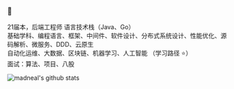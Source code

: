 ###  👋

21届本，后端工程师
语言技术栈（Java、Go）<br/>
基础学科、编程语言、框架、中间件、软件设计、分布式系统设计、性能优化、源码解析、微服务、DDD、云原生 <br/>
自动化运维、大数据、区块链、机器学习、人工智能 （学习路径 ⭐️） <br/>
面试：算法、项目、八股

![madneal's github stats](https://github-readme-stats.vercel.app/api?username=qxlx&show_icons=true&theme=radical) 

<!--
**qxlx/qxlx** is a ✨ _special_ ✨ repository because its `README.md` (this file) appears on your GitHub profile.

Here are some ideas to get you started:

- 🔭 I’m currently working on ...
- 🌱 I’m currently learning ...
- 👯 I’m looking to collaborate on ...
- 🤔 I’m looking for help with ...
- 💬 Ask me about ...
- 📫 How to reach me: ...
- 😄 Pronouns: ...
- ⚡ Fun fact: ...
-->
